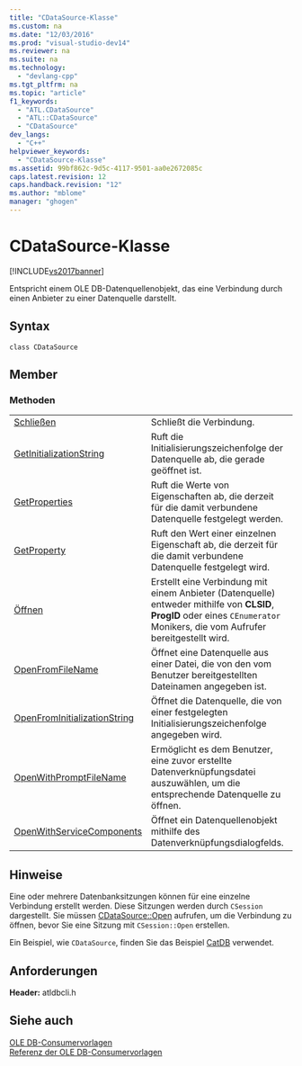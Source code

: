 ```yaml
---
title: "CDataSource-Klasse"
ms.custom: na
ms.date: "12/03/2016"
ms.prod: "visual-studio-dev14"
ms.reviewer: na
ms.suite: na
ms.technology: 
  - "devlang-cpp"
ms.tgt_pltfrm: na
ms.topic: "article"
f1_keywords: 
  - "ATL.CDataSource"
  - "ATL::CDataSource"
  - "CDataSource"
dev_langs: 
  - "C++"
helpviewer_keywords: 
  - "CDataSource-Klasse"
ms.assetid: 99bf862c-9d5c-4117-9501-aa0e2672085c
caps.latest.revision: 12
caps.handback.revision: "12"
ms.author: "mblome"
manager: "ghogen"
---
```

# CDataSource-Klasse
[!INCLUDE[vs2017banner](../../assembler/inline/includes/vs2017banner.md)]

Entspricht einem OLE DB\-Datenquellenobjekt, das eine Verbindung durch einen Anbieter zu einer Datenquelle darstellt.  
  
## Syntax  
  
```  
class CDataSource  
```  
  
## Member  
  
### Methoden  
  
|||  
|-|-|  
|[Schließen](../../data/oledb/cdatasource-close.md)|Schließt die Verbindung.|  
|[GetInitializationString](../../data/oledb/cdatasource-getinitializationstring.md)|Ruft die Initialisierungszeichenfolge der Datenquelle ab, die gerade geöffnet ist.|  
|[GetProperties](../../data/oledb/cdatasource-getproperties.md)|Ruft die Werte von Eigenschaften ab, die derzeit für die damit verbundene Datenquelle festgelegt werden.|  
|[GetProperty](../../data/oledb/cdatasource-getproperty.md)|Ruft den Wert einer einzelnen Eigenschaft ab, die derzeit für die damit verbundene Datenquelle festgelegt wird.|  
|[Öffnen](../../data/oledb/cdatasource-open.md)|Erstellt eine Verbindung mit einem Anbieter \(Datenquelle\) entweder mithilfe von **CLSID**, **ProgID** oder eines `CEnumerator` Monikers, die vom Aufrufer bereitgestellt wird.|  
|[OpenFromFileName](../../data/oledb/cdatasource-openfromfilename.md)|Öffnet eine Datenquelle aus einer Datei, die von den vom Benutzer bereitgestellten Dateinamen angegeben ist.|  
|[OpenFromInitializationString](../../data/oledb/cdatasource-openfrominitializationstring.md)|Öffnet die Datenquelle, die von einer festgelegten Initialisierungszeichenfolge angegeben wird.|  
|[OpenWithPromptFileName](../../data/oledb/cdatasource-openwithpromptfilename.md)|Ermöglicht es dem Benutzer, eine zuvor erstellte Datenverknüpfungsdatei auszuwählen, um die entsprechende Datenquelle zu öffnen.|  
|[OpenWithServiceComponents](../../data/oledb/cdatasource-openwithservicecomponents.md)|Öffnet ein Datenquellenobjekt mithilfe des Datenverknüpfungsdialogfelds.|  
  
## Hinweise  
 Eine oder mehrere Datenbanksitzungen können für eine einzelne Verbindung erstellt werden.  Diese Sitzungen werden durch `CSession` dargestellt.  Sie müssen [CDataSource::Open](../../data/oledb/cdatasource-open.md) aufrufen, um die Verbindung zu öffnen, bevor Sie eine Sitzung mit `CSession::Open` erstellen.  
  
 Ein Beispiel, wie `CDataSource`, finden Sie das Beispiel [CatDB](../../top/visual-cpp-samples.md) verwendet.  
  
## Anforderungen  
 **Header:** atldbcli.h  
  
## Siehe auch  
 [OLE DB\-Consumervorlagen](../../data/oledb/ole-db-consumer-templates-cpp.md)   
 [Referenz der OLE DB\-Consumervorlagen](../../data/oledb/ole-db-consumer-templates-reference.md)